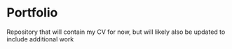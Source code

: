 # Portfolio
Repository that will contain my CV for now, but will likely also be updated to include additional work
